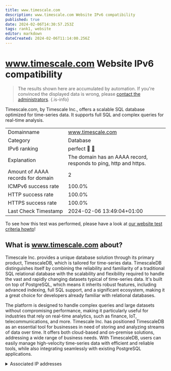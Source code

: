 ```yaml
---
title: www.timescale.com
description: www.timescale.com Website IPv6 compatibility
published: true
date: 2024-02-06T14:30:57.253Z
tags: rank1, website
editor: markdown
dateCreated: 2024-02-06T11:14:00.256Z
---
```


# www.timescale.com Website IPv6 compatibility

> The results shown here are accumulated by automation. If you're convinced the displayed data is wrong, please [contact the administrators](/howto/chat). 
{.is-info}

Timescale.com, by Timescale Inc., offers a scalable SQL database optimized for time-series data. It supports full SQL and complex queries for real-time analysis.


|   |   |
| - | - |
| Domainname | www.timescale.com
| Category | Database |
| IPv6 ranking | perfect :1st_place_medal: [🔗](/howto/ranking) |
| Explanation | The domain has an AAAA record, responds to ping, http and https. |
| Amount of AAAA records for domain | 2 |
| ICMPv6 success rate | 100.0%|
| HTTP success rate | 100.0% |
| HTTPS success rate | 100.0% |
| Last Check Timestamp | 2024-02-06 13:49:04+01:00 |

To see how this test was performed, please have a look at [our website test criteria howto](/howto/testcriteria/website)!


## What is www.timescale.com about?
Timescale Inc. provides a unique database solution through its primary product, TimescaleDB, which is tailored for time-series data. TimescaleDB distinguishes itself by combining the reliability and familiarity of a traditional SQL relational database with the scalability and flexibility required to handle the vast and rapidly changing datasets typical of time-series data. It's built on top of PostgreSQL, which means it inherits robust features, including advanced indexing, full SQL support, and a significant ecosystem, making it a great choice for developers already familiar with relational databases.

The platform is designed to handle complex queries and large datasets without compromising performance, making it particularly useful for industries that rely on real-time analytics, such as finance, IoT, telecommunications, and more. Timescale Inc. has positioned TimescaleDB as an essential tool for businesses in need of storing and analyzing streams of data over time. It offers both cloud-based and on-premise solutions, addressing a wide range of business needs. With TimescaleDB, users can easily manage high-velocity time-series data with efficient and reliable tools, while also integrating seamlessly with existing PostgreSQL applications.



<details>
<summary>Associated IP addresses</summary>

2a06:98c1:3121::3

2a06:98c1:3120::3

</details>
